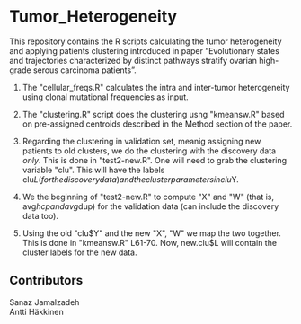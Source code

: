 # Tumor_Heterogeneity

This repository contains the R scripts calculating the tumor heterogeneity and applying patients clustering introduced in paper “Evolutionary states and trajectories characterized by distinct pathways stratify ovarian high-grade serous carcinoma patients”.

1. The "cellular_freqs.R" calculates the intra and inter-tumor heterogeneity using clonal mutational frequencies as input.

2. The "clustering.R" script does the clustering usng "kmeansw.R" based on pre-assigned centroids described in the Method section of the paper.

3. Regarding the clustering in validation set, meanig assigning new patients to old clusters, we do the clustering with the discovery data *only*. This is done in "test2-new.R". One will need to grab the clustering variable "clu". This will have the labels clu$L (for the discovery data) and the
cluster parameters in clu$Y.

4. We the beginning of "test2-new.R" to compute "X" and "W" (that is, avg$hcp and avg$dup) for the validation data (can include the discovery data too).

5. Using the old "clu$Y" and the new "X", "W" we map the two together. This is done in "kmeansw.R" L61-70. Now, new.clu$L will contain the cluster labels for the new data. 


## Contributors
Sanaz Jamalzadeh   
Antti Häkkinen
